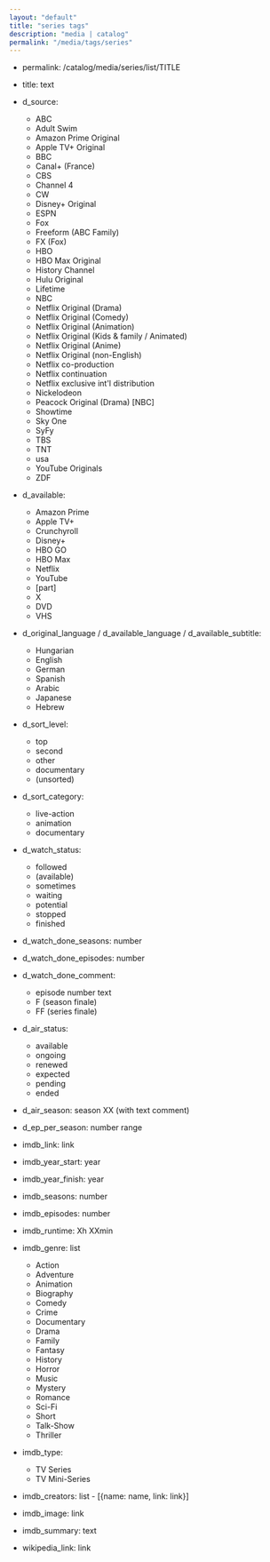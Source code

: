 ```yaml
---
layout: "default"
title: "series tags"
description: "media | catalog"
permalink: "/media/tags/series"
---
```


- permalink: /catalog/media/series/list/TITLE

- title: text

- d_source:
  - ABC
  - Adult Swim
  - Amazon Prime Original
  - Apple TV+ Original
  - BBC
  - Canal+ (France)
  - CBS
  - Channel 4
  - CW
  - Disney+ Original
  - ESPN
  - Fox
  - Freeform (ABC Family)
  - FX (Fox)
  - HBO
  - HBO Max Original
  - History Channel
  - Hulu Original
  - Lifetime
  - NBC
  - Netflix Original (Drama)
  - Netflix Original (Comedy)
  - Netflix Original (Animation)
  - Netflix Original (Kids & family / Animated)
  - Netflix Original (Anime)
  - Netflix Original (non-English)
  - Netflix co-production
  - Netflix continuation
  - Netflix exclusive int'l distribution
  - Nickelodeon
  - Peacock Original (Drama) [NBC]
  - Showtime
  - Sky One
  - SyFy
  - TBS
  - TNT
  - usa
  - YouTube Originals
  - ZDF
- d_available:
  - Amazon Prime
  - Apple TV+
  - Crunchyroll
  - Disney+
  - HBO GO
  - HBO Max
  - Netflix
  - YouTube
  - [part]
  - X
  - DVD
  - VHS

- d_original_language / d_available_language / d_available_subtitle:
  - Hungarian
  - English
  - German
  - Spanish
  - Arabic
  - Japanese
  - Hebrew

- d_sort_level:
  - top
  - second
  - other
  - documentary
  - (unsorted)

- d_sort_category:
  - live-action
  - animation
  - documentary

- d_watch_status:
  - followed
  - (available)
  - sometimes
  - waiting
  - potential
  - stopped
  - finished
- d_watch_done_seasons: number
- d_watch_done_episodes: number
- d_watch_done_comment:
  - episode number text
  - F (season finale)
  - FF (series finale)

- d_air_status:
  - available
  - ongoing
  - renewed
  - expected
  - pending
  - ended
- d_air_season: season XX (with text comment)

-  d_ep_per_season: number range

- imdb_link: link
- imdb_year_start: year
- imdb_year_finish: year
- imdb_seasons: number
- imdb_episodes: number
- imdb_runtime: Xh XXmin
- imdb_genre: list
  - Action
  - Adventure
  - Animation
  - Biography
  - Comedy
  - Crime
  - Documentary
  - Drama
  - Family
  - Fantasy
  - History
  - Horror
  - Music
  - Mystery
  - Romance
  - Sci-Fi
  - Short
  - Talk-Show
  - Thriller
- imdb_type:
  - TV Series
  - TV Mini-Series
- imdb_creators: list - [{name: name, link: link}]
- imdb_image: link
- imdb_summary: text

- wikipedia_link: link
